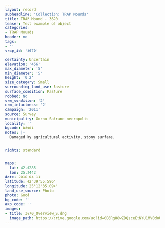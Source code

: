 ```yaml
---
layout: record
subheadline: 'Collection: TRAP Mounds'
title: TRAP Mound - 3670
teaser: Test example of object
categories:
- TRAP Mounds
header: no
tags:
- ''
trap_id: '3670'

certainty: Uncertain
elevation: '456'
max_diameter: '5'
min_diameter: '5'
height: '0.2'
size_category: Small
surrounding_land_use: Pasture
surface_condition: Pasture
robbed: No
crm_condition: '2'
crm_intactness: '2'
campaign: '2011'
source: Survey
municipality: Gorno Sahrane necropolis
locality: ''
bgcode: DS001
notes: |-
  Damaged by agricultural activity, stony surface.


rights: standard


maps:
  lat: 42.6285
  lon: 25.2442
date: 2018-04-11
latitude: 42°39'55.596"
longitude: 25°12'35.094"
land_use_source: Photo
photo: Good
bg_code: ''
akb_code: ''
images:
- title: 3670_Overview_S.dng
  image_path: https://drive.google.com/uc?id=0B3Rg88wZDQsceEtNYU1MV0doUms
---
```

